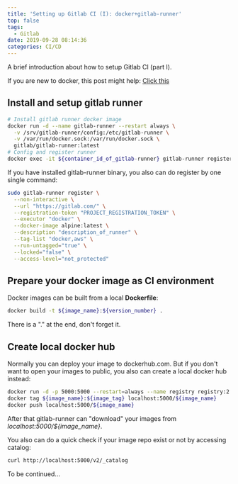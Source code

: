 ```yaml
---
title: 'Setting up Gitlab CI (I): docker+gitlab-runner'
top: false
tags:
  - Gitlab
date: 2019-09-28 08:14:36
categories: CI/CD
---
```


A brief introduction about how to setup Gitlab CI (part I).

<!--more-->

If you are new to docker, this post might help: [Click this](https://lzqblog.top/2018/01/09/Docker%E5%B8%B8%E7%94%A8%E5%91%BD%E4%BB%A4/)


## Install and setup gitlab runner

```bash
# Install gitlab runner docker image
docker run -d --name gitlab-runner --restart always \
  -v /srv/gitlab-runner/config:/etc/gitlab-runner \
  -v /var/run/docker.sock:/var/run/docker.sock \
  gitlab/gitlab-runner:latest
# Config and register runner
docker exec -it ${container_id_of_gitlab-runner} gitlab-runner register
```

If you have installed gitlab-runner binary, you also can do register by one single command:

```bash
sudo gitlab-runner register \
  --non-interactive \
  --url "https://gitlab.com/" \
  --registration-token "PROJECT_REGISTRATION_TOKEN" \
  --executor "docker" \
  --docker-image alpine:latest \
  --description "description_of_runner" \
  --tag-list "docker,aws" \
  --run-untagged="true" \
  --locked="false" \
  --access-level="not_protected"
```

## Prepare your docker image as CI environment

Docker images can be built from a local **Dockerfile**:

```bash
docker build -t ${image_name}:${version_number} .
```
There is a "." at the end, don't forget it.

## Create local docker hub

Normally you can deploy your image to dockerhub.com. But if you don't want to open your images to public, you also can create a local docker hub instead:

```bash
docker run -d -p 5000:5000 --restart=always --name registry registry:2
docker tag ${image_name}:${image_tag} localhost:5000/${image_name}
docker push localhost:5000/${image_name}
```
After that gitlab-runner can "download" your images from *localhost:5000/${image_name}*. 

You also can do a quick check if your image repo exist or not by accessing catalog:

```bash
curl http://localhost:5000/v2/_catalog
```

To be continued...
